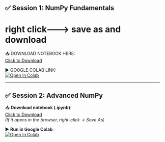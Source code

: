 ## ✅ Session 1: NumPy Fundamentals
# right click---> save as and download
📥 DOWNLOAD NOTEBOOK HERE:    
[Click to Download](https://raw.githubusercontent.com/santhoshkumar122334455/python-_basic_-to-_advance/refs/heads/main/07_Data_Science_Libraries/Session1_NumPy_Fundamentals.ipynb
)

▶️ GOOGLE COLAB LINK:  
[![Open In Colab](https://colab.research.google.com/assets/colab-badge.svg)](https://colab.research.google.com/github/santhoshkumar122334455/python-_basic_-to-_advance/blob/main/07_Data_Science_Libraries/numpyfundamentals%20(1).ipynb)

---

## ✅ Session 2: Advanced NumPy


📥 **Download notebook (.ipynb)**:  
[Click to Download](https://github.com/santhoshkumar122334455/python-_basic_-to-_advance/blob/main/07_Data_Science_Libraries/Session2_Advanced_NumPy.ipynb)  
*(If it opens in the browser, right-click → Save As)*

▶️ **Run in Google Colab**:  
[![Open In Colab](https://colab.research.google.com/assets/colab-badge.svg)](https://colab.research.google.com/github/santhoshkumar122334455/python-basic-to-advance/blob/main/07_Data_Science_Libraries/Session2_Advanced_NumPy.ipynb)



